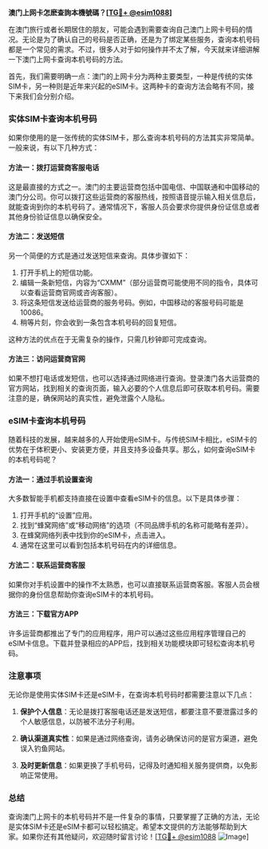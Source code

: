 **澳门上网卡怎麽查詢本機號碼？[[TG💪+ @esim1088](https://t.me/s/esim1088)]**

在澳门旅行或者长期居住的朋友，可能会遇到需要查询自己澳门上网卡号码的情况。无论是为了确认自己的号码是否正确，还是为了绑定某些服务，查询本机号码都是一个常见的需求。不过，很多人对于如何操作并不太了解，今天就来详细讲解一下澳门上网卡查询本机号码的方法。

首先，我们需要明确一点：澳门的上网卡分为两种主要类型，一种是传统的实体SIM卡，另一种则是近年来兴起的eSIM卡。这两种卡的查询方法会略有不同，接下来我们会分别介绍。

### 实体SIM卡查询本机号码

如果你使用的是一张传统的实体SIM卡，那么查询本机号码的方法其实非常简单。一般来说，有以下几种方式：

#### 方法一：拨打运营商客服电话

这是最直接的方式之一。澳门的主要运营商包括中国电信、中国联通和中国移动的澳门分公司。你可以拨打这些运营商的客服热线，按照语音提示输入相关信息后，就能查询到你的本机号码了。通常情况下，客服人员会要求你提供身份证信息或者其他身份验证信息以确保安全。

#### 方法二：发送短信

另一个简便的方式是通过发送短信来查询。具体步骤如下：
1. 打开手机上的短信功能。
2. 编辑一条新短信，内容为“CXMM”（部分运营商可能使用不同的指令，具体可以查看运营商官网或咨询客服）。
3. 将这条短信发送给运营商的服务号码。例如，中国移动的客服号码可能是10086。
4. 稍等片刻，你会收到一条包含本机号码的回复短信。

这种方法的优点在于无需复杂的操作，只需几秒钟即可完成查询。

#### 方法三：访问运营商官网

如果不想打电话或发短信，也可以选择通过网络进行查询。登录澳门各大运营商的官方网站，找到相关的查询页面，输入必要的个人信息后即可获取本机号码。需要注意的是，确保网站的真实性，避免泄露个人隐私。

### eSIM卡查询本机号码

随着科技的发展，越来越多的人开始使用eSIM卡。与传统SIM卡相比，eSIM卡的优势在于体积更小、安装更方便，并且支持多设备共享。那么，如何查询eSIM卡的本机号码呢？

#### 方法一：通过手机设置查询

大多数智能手机都支持直接在设置中查看eSIM卡的信息。以下是具体步骤：
1. 打开手机的“设置”应用。
2. 找到“蜂窝网络”或“移动网络”的选项（不同品牌手机的名称可能略有差异）。
3. 在蜂窝网络列表中找到你的eSIM卡，点击进入。
4. 通常在这里可以看到包括本机号码在内的详细信息。

#### 方法二：联系运营商客服

如果你对手机设置中的操作不太熟悉，也可以直接联系运营商客服。客服人员会根据你的身份信息帮助你查询eSIM卡的本机号码。

#### 方法三：下载官方APP

许多运营商都推出了专门的应用程序，用户可以通过这些应用程序管理自己的eSIM卡信息。下载并登录相应的APP后，找到相关功能模块即可轻松查询本机号码。

### 注意事项

无论你是使用实体SIM卡还是eSIM卡，在查询本机号码时都需要注意以下几点：

1. **保护个人信息**：无论是拨打客服电话还是发送短信，都要注意不要泄露过多的个人敏感信息，以防被不法分子利用。
   
2. **确认渠道真实性**：如果是通过网络查询，请务必确保访问的是官方渠道，避免误入钓鱼网站。

3. **及时更新信息**：如果更换了手机号码，记得及时通知相关服务提供商，以免影响正常使用。

### 总结

查询澳门上网卡的本机号码并不是一件复杂的事情，只要掌握了正确的方法，无论是实体SIM卡还是eSIM卡都可以轻松搞定。希望本文提供的方法能够帮助到大家。如果你还有其他疑问，欢迎随时留言讨论！[[TG💪+ @esim1088](https://t.me/s/esim1088) ![Image](https://i.postimg.cc/4NQfJmqS/Snipaste-2025-05-13-00-14-12.png)]